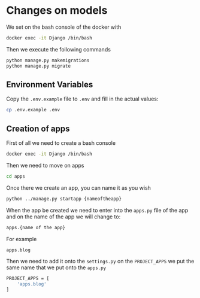 # Changes on models

We set on the bash console of the docker with

```bash
docker exec -it Django /bin/bash
```

Then we execute the following commands


```bash
python manage.py makemigrations
python manage.py migrate
```

## Environment Variables

Copy the `.env.example` file to `.env` and fill in the actual values:

```bash
cp .env.example .env
```

## Creation of apps

First of all we need to create a bash console

```bash
docker exec -it Django /bin/bash
```

Then we need to move on apps

```bash
cd apps
```

Once there we create an app, you can name it as you wish

```bash
python ../manage.py startapp {nameoftheapp}
```

When the app be created we need to enter into the `apps.py` file of the app and on the name of the app we will change to:

```bash
apps.{name of the app}
```

For example

```bash
apps.blog
```

Then we need to add it onto the `settings.py` on the `PROJECT_APPS` we put the same name that we put onto the `apps.py`

```bash
PROJECT_APPS = [
    'apps.blog'
]
```
